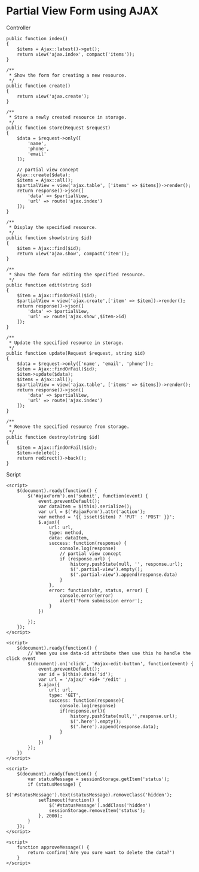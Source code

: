 <h1>Partial View Form using AJAX</h1>
<span>Controller</span>

    public function index()
    {
        $items = Ajax::latest()->get();
        return view('ajax.index', compact('items'));
    }

    /**
     * Show the form for creating a new resource.
     */
    public function create()
    {
        return view('ajax.create');
    }

    /**
     * Store a newly created resource in storage.
     */
    public function store(Request $request)
    {
        $data = $request->only([
            'name',
            'phone',
            'email'
        ]);
        
        // partial view concept
        Ajax::create($data);
        $items = Ajax::all();
        $partialView = view('ajax.table', ['items' => $items])->render();
        return response()->json([
            'data' => $partialView,
            'url' => route('ajax.index')
        ]);
    }

    /**
     * Display the specified resource.
     */
    public function show(string $id)
    {
        $item = Ajax::find($id);
        return view('ajax.show', compact('item'));
    }

    /**
     * Show the form for editing the specified resource.
     */
    public function edit(string $id)
    {
        $item = Ajax::findOrFail($id);
        $partialView = view('ajax.create',['item' => $item])->render();
        return response()->json([
            'data' => $partialView,
            'url' => route('ajax.show',$item->id)
        ]);
    }

    /**
     * Update the specified resource in storage.
     */
    public function update(Request $request, string $id)
    {
        $data = $request->only(['name', 'email', 'phone']);
        $item = Ajax::findOrFail($id);
        $item->update($data);
        $items = Ajax::all();
        $partialView = view('ajax.table', ['items' => $items])->render();
        return response()->json([
            'data' => $partialView,
            'url' => route('ajax.index')
        ]);
    }

    /**
     * Remove the specified resource from storage.
     */
    public function destroy(string $id)
    {
        $item = Ajax::findOrFail($id);
        $item->delete();
        return redirect()->back();
    }


<span>Script</span>

<!-- Ajax Form submit for create.blade.php -->
    <script>
        $(document).ready(function() {
            $('#ajaxForm').on('submit', function(event) {
                event.preventDefault();
                var dataItem = $(this).serialize();
                var url = $('#ajaxForm').attr('action');
                var method = '{{ isset($item) ? 'PUT' : 'POST' }}';
                $.ajax({
                    url: url,
                    type: method,
                    data: dataItem,
                    success: function(response) {
                        console.log(response)
                        // partial view concept
                        if (response.url) {
                            history.pushState(null, '', response.url);
                            $('.partial-view').empty();
                            $('.partial-view').append(response.data)
                        }
                    },
                    error: function(xhr, status, error) {
                        console.error(error)
                        alert('Form submission error');
                    }
                })
    
            });
        });
    </script>

<!-- Edit button of ajax form -->
    <script>
        $(document).ready(function() {
            // When you use data-id attribute then use this ho handle the click event
            $(document).on('click', '#ajax-edit-button', function(event) {
                event.preventDefault();
                var id = $(this).data('id');
                var url = '/ajax/' +id+ '/edit' ;
                $.ajax({
                    url: url,
                    type: 'GET',
                    success: function(response){
                        console.log(response)
                        if(response.url){
                            history.pushState(null,'',response.url);
                            $('.here').empty();
                            $('.here').append(response.data);
                        }
                    }
                })
            });
        })
    </script>
<!--  -->

<!-- To get the status message -->
    <script>
        $(document).ready(function() {
            var statusMessage = sessionStorage.getItem('status');
            if (statusMessage) {
                $('#statusMessage').text(statusMessage).removeClass('hidden');
                setTimeout(function() {
                    $('#statusMessage').addClass('hidden')
                    sessionStorage.removeItem('status');
                }, 2000);
            }
        });
    </script>
<!-- For delete message -->
    <script>
        function approveMessage() {
            return confirm('Are you sure want to delete the data?')
        }
    </script>


